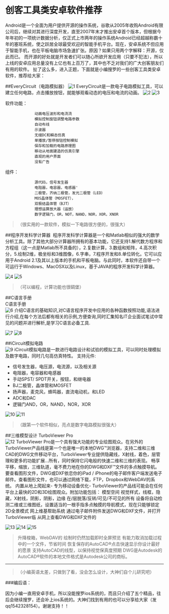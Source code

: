 # 创客工具类安卓软件推荐
Android是一个全面为用户提供开源的操作系统，谷歌从2005年收购Android有限公司后，继续对其进行深度开发，直至2007年末才推出安卓首个版本，但根据今年年初的一项统计数据分析，仅正式上市两年的操作系统Android已经超越称霸十年的塞班系统，使之跃居全球最受欢迎的智能手机平台。现在，安卓系统不但应用于智能手机，也在平板电脑市场急速扩张。原因？如果只用两个字解释：开源，仅此而已。
  而开源的好处就是开发者们可以随心所欲开发应用（只要不犯法），所以上线的安卓应用总量没有上亿也有上百万了，其中也不乏对我们的广大创客朋友们有用的软件。
  扯了这么多，进入正题，下面就是小编搜罗的一些创客工具类安卓软件，推荐给大家：
  
##EveryCircuit（电路模拟器）
![1]()
EveryCircuit是一款电子电路模拟工具，可以建立任何电路，点击播放按钮，就能够观看动态的电压和电流的动画。
![2]()
![3]()

软件功能：
                
                 动画电压波形和电流流
                 模拟控制旋钮调整电路参数
                 自动布线
                 示波器
                 无缝DC和瞬态仿真
                 单播放/暂停按钮控制模拟
                 保存和加载的电路原理图
                 移动从地面建造的仿真引擎
                 直观的用户界面
                 没有广告

组件：
                 
                 源代码，信号发生器
                 电阻器，电容器，电感器'
                 二极管，齐纳二极管，发光二极管（LED）
                 MOS晶体管（MOSFET），
                 双极结晶体管（BJT）
                 理想运算放大器（运放）
                 数字逻辑门，OR，NOT，NAND，NOR，XOR，XNOR
>（很实用的一款软件，模拟一下电路很方便的，很强大）

##程序开发科学计算器 
 ![]()
 程序开发科学计算器是一个和Matlab相似的强大的数学分析工具。除了其他大部分计算器所拥有的基本功能，它还支持1.解代数方程序和方程组（这一点是Matlab所不具备的），2.复数计算，3.数组和矩阵，4.高次积分，5.绘制2维，极坐标和3维图像，6.字串，7.程序开发和8.单位转化。它可以应用于Android 2.1及其以上版本的手机和平板电脑。与此同时，本软件还自带一个可运行于Windows、MacOSX以及Linux，基于JAVA的程序开发科学计算器。

![4]()
![5]()

 >（可以编程，计算功能也很碉堡）
 
##C语言手册    
  C语言手册    
  ![6]()
  介绍C语言的基础知识,对C语言程序开发中应用的各种函数按照功能,语法进行介绍,在每个方法后都有相关的示例,方便查询,同时汇集知名IT企业面试笔试中常见的问题并进行解析,是学习C语言必备工具.

![7]() ![8]()

##iCircuit模拟电路   
![9]()
iCircuit模拟电路是一款进行电路设计和试验的模拟工具，可以同时处理模拟及数字电路，同时几句高仿真特性。
支持元件:
* 信号发生器，电压源，电流源，以及相关源
* 电阻器，电容器和电感器
* 手动SPST/ SPDT开关，按钮，和继电器
* BJ二极管，晶体管和MOSFET
* 扬声器，麦克风，蜂鸣器，直流电动机，和LED
* ADC和DAC
* 逻辑门AND，OR，NAND，NOR，XOR

![10]()
![11]()
>（跟第一个软件相似，亮点是数字电路模拟很强大）

##三维模型设计 TurboViewer Pro  
![12]()
TurboViewer Pro是一个具有强大功能的专业绘图观众。在另外的TurboViewer产品线是第一个也是唯一的本地DWG™浏览器，支持二维和三维CAD的DWG文件移动平台，TurboViewer专业提供隐藏线，X射线，着色，层管理和更多的功能扩展...所有，同时保持它闪电般的快速二维和三维的表现。
畅享平移，缩放，三维轨道，毫不费力地在你的DWG和DXF™文件的多点触摸导航。要查看图形文件，DWG或DXF依恋你的iPad / iPhone的电子邮件客户端发送电子邮件。查看图形文件，也可以通过网络下载，FTP，Dropbox和WebDAV的系统。
内置从地上爬起来- 专为移动设备优化- TurboViewer的产品线可能会在任何平台上最快的2D和3D绘图观众。附加功能包括： 模型空间 视觉样式，线框，隐藏，X射线，阴影，阴影，边缘 在/层脱落/反转/可见/不可见的所有 设备将自动检测二维或三维图纸，设置适当的一根手指多点触摸的导航模式，现在只能够锁定2D全景模式 网上维基帮助系统 通过电子邮件附件发送DWG和DXF文件，并打开TurboViewer临 从网上查看DWG和DXF文件的

![13]()
![14]()
![15]()

>升降梭箱，WebDAV的 绘制时仍然加载即时全屏预览 有能力取消加载过程中的一个文件，节省时间 恢复保存的AutoCAD®点击快速显示你设计最好的愿景 支持AutoCAD的线型，以保持视觉保真度预期 DWG是Autodesk的AutoCAD®软件的本地文件格式是Autodesk公司的商标。 

---

>（小编英语太差，只做到了看，没会怎么设计，大神们自个儿研究吧）

###编后语：

因为小编一直用安卓手机，所以没能搜罗ios系统的，而且只介绍了五个精品，往后会继续搜罗，还会补上ios系统的。大神们找到有用的也可以分享给大家（发qq1542328154）。谢谢支持！！




 


